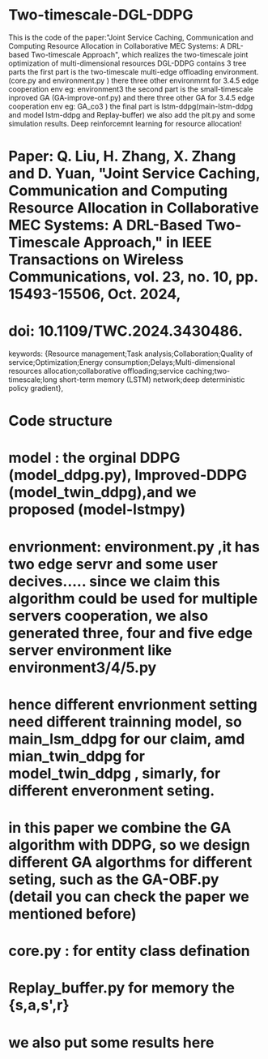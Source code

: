 # Two-timescale-DGL-DDPG
This is the code of the paper:"Joint Service Caching, Communication and Computing Resource Allocation in Collaborative MEC Systems: A DRL-based Two-timescale Approach", which realizes the two-timescale joint optimization of multi-dimensional resources
DGL-DDPG contains 3 tree parts
the first part is the two-timescale multi-edge offloading environment. (core.py and environment.py ) there three other environmrnt for 3.4.5 edge cooperation env eg: environment3 the second part is the small-timescale inproved GA (GA-improve-onf.py) and there three other GA for 3.4.5 edge cooperation env eg: GA_co3 ) the final part is lstm-ddpg(main-lstm-ddpg and model lstm-ddpg and Replay-buffer)
we also add the plt.py and some simulation results.
Deep reinforcemnt learning for resource allocation!

# Paper:  Q. Liu, H. Zhang, X. Zhang and D. Yuan, "Joint Service Caching, Communication and Computing Resource Allocation in Collaborative MEC Systems: A DRL-Based Two-Timescale Approach," in IEEE Transactions on Wireless Communications, vol. 23, no. 10, pp. 15493-15506, Oct. 2024, 
# doi: 10.1109/TWC.2024.3430486.
keywords: {Resource management;Task analysis;Collaboration;Quality of service;Optimization;Energy consumption;Delays;Multi-dimensional resources allocation;collaborative offloading;service caching;two-timescale;long short-term memory (LSTM) network;deep deterministic policy gradient},

# Code structure
# model : the orginal DDPG (model_ddpg.py),  Improved-DDPG (model_twin_ddpg),and we proposed (model-lstmpy)
# envrionment: environment.py ,it has two edge servr and some user decives..... since we claim this algorithm could be used for multiple servers cooperation, we also generated three, four and five edge server environment like environment3/4/5.py
# hence different envrionment setting need different trainning model, so  main_lsm_ddpg for our claim, amd  mian_twin_ddpg for model_twin_ddpg , simarly, for different enveronment seting.
# in this paper we combine the GA algorithm with DDPG, so we design different GA algorthms for different seting, such as the GA-OBF.py (detail you can check the paper we mentioned before)
# core.py : for entity class defination
# Replay_buffer.py for memory the {s,a,s',r}
# we also put some results here


